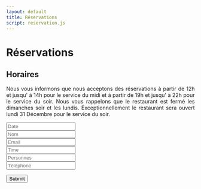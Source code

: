 ```yaml
--- 
layout: default 
title: Réservations
script: reservation.js
---
```


<div class="page-breadcrumb">
    <div class="container text-center">
        <h1>Réservations</h1>
    </div>
</div>
<div class="space-40"></div>
<div class="container">
    <div class="row">
        <div class="col-sm-8 col-sm-offset-2">
            <div class="margin-b-40">
                <h2 class="text-uppercase text-center">Horaires</h2>
                <p style="text-align: justify;">
                    Nous vous informons que nous acceptons des réservations à partir de 12h et jusqu' à 14h pour le service du midi et à partir de 19h et jusqu' à 22h pour le service du soir. Nous vous rappelons que le restaurant est fermé les dimanches soir et les lundis. Exceptionnellement le restaurant sera ouvert lundi 31 Décembre pour le service du soir.
                </p>
            </div>
            <form  name="form" class="reservation-form" id="reservation-form">
                <div class="row">
                    <div class="col-sm-6" id="date_validate">
                    </div>
                    <div class="col-sm-6" id="name_validate">
                    </div>
                </div>
                <div class="row">
                    <div class="col-sm-6">
                        <div class="input-group date">
                            <input type="text" class="form-control datepicker" name="date" placeholder="Date" readonly />
                            <div class="input-group-addon">
                                <span class="glyphicon glyphicon-th"></span>
                            </div>
                        </div>
                    </div>
                    <div class="col-sm-6">
                        <div class="input-group">
                            <input type="text" class="form-control" name="name" placeholder="Nom" />
                            <div class="input-group-addon">
                                <span class="glyphicon glyphicon-user"></span>
                            </div>
                        </div>
                    </div>
                </div>
                <div class="row">
                    <div class="col-sm-6">
                        <div id="email_validate">
                        </div>
                    </div>
                    <div class="col-sm-6">
                        <div id="time_validate">
                        </div>
                    </div>
                </div>
                <div class="row">
                    <div class="col-sm-6">
                        <div class="input-group">
                            <input type="email" class="form-control" name="email" placeholder="Email" />
                            <div class="input-group-addon">
                                <span class="glyphicon glyphicon-envelope"></span>
                            </div>
                        </div>
                    </div>
                    <div class="col-sm-6">
                        <div class="input-group clockpicker">
                            <input type="text" class="form-control" name="time" placeholder="Time" readonly />
                            <div class="input-group-addon">
                                <span class="glyphicon glyphicon-time"></span>
                            </div>
                        </div>
                    </div>
                </div>
                <div class="row">
                    <div class="col-sm-6">
                        <div id="quantity_validate">
                        </div>
                    </div>
                    <div class="col-sm-6">
                        <div id="phone_validate">
                        </div>
                    </div>
                </div>
                <div class="row">
                    <div class="col-sm-6">
                        <div class="input-group">
                            <input type="number" class="form-control" name="quantity" placeholder="Personnes" />
                            <div class="input-group-addon">
                                <span class="glyphicon glyphicon-user"></span>
                            </div>
                        </div>
                    </div>
                    <div class="col-sm-6">
                        <div class="input-group">
                            <input type="text" class="form-control" name="phone" placeholder="Téléphone" />
                            <div class="input-group-addon">
                                <span class="glyphicon glyphicon-phone"></span>
                            </div>
                        </div>
                    </div>
                </div>
                <input type="hidden" name="_subject" value="WEB: Nueva reservacion" />
                <p style="text-align: justify;" id="responseMessage"></p>
                <input type="submit" id="submitButton" class="btn btn-xl btn-dark btn-block" value="Submit" />
            </form>
        </div>
    </div>
</div>
<div class="space-40"></div>